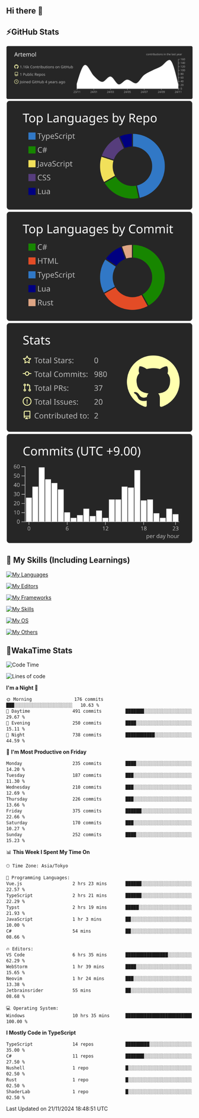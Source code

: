## Hi there 👋
<!--
**Artemol/Artemol** is a ✨ _special_ ✨ repository because its `README.md` (this file) appears on your GitHub profile.

Here are some ideas to get you started:

- 🔭 I’m currently working on ...
- 🌱 I’m currently learning ...
- 👯 I’m looking to collaborate on ...
- 🤔 I’m looking for help with ...
- 💬 Ask me about ...
- 📫 How to reach me: ...
- 😄 Pronouns: ...
- ⚡ Fun fact: ...
-->

## ⚡GitHub Stats
[![](https://raw.githubusercontent.com/Artemol/Artemol/main/profile-summary-card-output/apprentice/0-profile-details.svg)](https://github.com/vn7n24fzkq/github-profile-summary-cards)
[![](https://raw.githubusercontent.com/Artemol/Artemol/main/profile-summary-card-output/apprentice/1-repos-per-language.svg)](https://github.com/vn7n24fzkq/github-profile-summary-cards) [![](https://raw.githubusercontent.com/Artemol/Artemol/main/profile-summary-card-output/apprentice/2-most-commit-language.svg)](https://github.com/vn7n24fzkq/github-profile-summary-cards)
[![](https://raw.githubusercontent.com/Artemol/Artemol/main/profile-summary-card-output/apprentice/3-stats.svg)](https://github.com/vn7n24fzkq/github-profile-summary-cards) [![](https://raw.githubusercontent.com/Artemol/Artemol/main/profile-summary-card-output/apprentice/4-productive-time.svg)](https://github.com/vn7n24fzkq/github-profile-summary-cards)

## 🌱 My Skills (Including Learnings)

<!--
### Languages
-->
[![My Languages](https://skillicons.dev/icons?i=ts,py,cs,dotnet,rust,go,c,matlab,css)](https://skillicons.dev)

<!--
### Editors
-->
[![My Editors](https://skillicons.dev/icons?i=vscode,neovim,vim,visualstudio,idea)](https://skillicons.dev)

<!--
### Frameworks
-->
[![My Frameworks](https://skillicons.dev/icons?i=react,nestjs,vite,tailwind,tauri,electron,remix,nextjs,fastapi)](https://skillicons.dev)

<!--
### Tools
-->
[![My Skills](https://skillicons.dev/icons?i=git,nodejs,docker,unity,postman,bun,discord,cloudflare,bash,prometheus,grafana,obsidian)](https://skillicons.dev)

<!--
### OS
-->
[![My OS](https://skillicons.dev/icons?i=windows,ubuntu)](https://skillicons.dev)

<!--
### Others
-->
[![My Others](https://skillicons.dev/icons?i=github,raspberrypi,gcp)](https://skillicons.dev)

## 💬WakaTime Stats
<!--START_SECTION:waka-->
![Code Time](http://img.shields.io/badge/Code%20Time-315%20hrs%206%20mins-blue)

![Lines of code](https://img.shields.io/badge/From%20Hello%20World%20I%27ve%20Written-10.6%20million%20lines%20of%20code-blue)

**I'm a Night 🦉** 

```text
🌞 Morning                176 commits         ███░░░░░░░░░░░░░░░░░░░░░░   10.63 % 
🌆 Daytime                491 commits         ███████░░░░░░░░░░░░░░░░░░   29.67 % 
🌃 Evening                250 commits         ████░░░░░░░░░░░░░░░░░░░░░   15.11 % 
🌙 Night                  738 commits         ███████████░░░░░░░░░░░░░░   44.59 % 
```
📅 **I'm Most Productive on Friday** 

```text
Monday                   235 commits         ████░░░░░░░░░░░░░░░░░░░░░   14.20 % 
Tuesday                  187 commits         ███░░░░░░░░░░░░░░░░░░░░░░   11.30 % 
Wednesday                210 commits         ███░░░░░░░░░░░░░░░░░░░░░░   12.69 % 
Thursday                 226 commits         ███░░░░░░░░░░░░░░░░░░░░░░   13.66 % 
Friday                   375 commits         ██████░░░░░░░░░░░░░░░░░░░   22.66 % 
Saturday                 170 commits         ███░░░░░░░░░░░░░░░░░░░░░░   10.27 % 
Sunday                   252 commits         ████░░░░░░░░░░░░░░░░░░░░░   15.23 % 
```


📊 **This Week I Spent My Time On** 

```text
🕑︎ Time Zone: Asia/Tokyo

💬 Programming Languages: 
Vue.js                   2 hrs 23 mins       ██████░░░░░░░░░░░░░░░░░░░   22.57 % 
TypeScript               2 hrs 21 mins       ██████░░░░░░░░░░░░░░░░░░░   22.29 % 
Typst                    2 hrs 19 mins       █████░░░░░░░░░░░░░░░░░░░░   21.93 % 
JavaScript               1 hr 3 mins         ██░░░░░░░░░░░░░░░░░░░░░░░   10.00 % 
C#                       54 mins             ██░░░░░░░░░░░░░░░░░░░░░░░   08.66 % 

🔥 Editors: 
VS Code                  6 hrs 35 mins       ████████████████░░░░░░░░░   62.29 % 
WebStorm                 1 hr 39 mins        ████░░░░░░░░░░░░░░░░░░░░░   15.65 % 
Neovim                   1 hr 24 mins        ███░░░░░░░░░░░░░░░░░░░░░░   13.38 % 
Jetbrainsrider           55 mins             ██░░░░░░░░░░░░░░░░░░░░░░░   08.68 % 

💻 Operating System: 
Windows                  10 hrs 35 mins      █████████████████████████   100.00 % 
```

**I Mostly Code in TypeScript** 

```text
TypeScript               14 repos            █████████░░░░░░░░░░░░░░░░   35.00 % 
C#                       11 repos            ███████░░░░░░░░░░░░░░░░░░   27.50 % 
Nushell                  1 repo              █░░░░░░░░░░░░░░░░░░░░░░░░   02.50 % 
Rust                     1 repo              █░░░░░░░░░░░░░░░░░░░░░░░░   02.50 % 
ShaderLab                1 repo              █░░░░░░░░░░░░░░░░░░░░░░░░   02.50 % 
```




 Last Updated on 21/11/2024 18:48:51 UTC
<!--END_SECTION:waka-->
